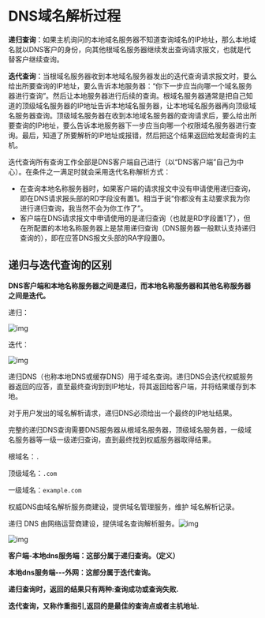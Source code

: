 # DNS域名解析过程

**递归查询**：如果主机询问的本地域名服务器不知道查询域名的IP地址，那么本地域名就以DNS客户的身份，向其他根域名服务器继续发出查询请求报文，也就是代替客户继续查询。

**迭代查询**：当根域名服务器收到本地域名服务器发出的迭代查询请求报文时，要么给出所要查询的IP地址，要么告诉本地服务器：“你下一步应当向哪一个域名服务器进行查询”。然后让本地服务器进行后续的查询。根域名服务器通常是把自己知道的顶级域名服务器的IP地址告诉本地域名服务器，让本地域名服务器再向顶级域名服务器查询。顶级域名服务器在收到本地域名服务器的查询请求后，要么给出所要查询的IP地址，要么告诉本地服务器下一步应当向哪一个权限域名服务器进行查询。最后，知道了所要解析的IP地址或报错，然后把这个结果返回给发起查询的主机。

迭代查询所有查询工作全部是DNS客户端自己进行（以“DNS客户端”自己为中心）。在条件之一满足时就会采用迭代名称解析方式：

- 在查询本地名称服务器时，如果客户端的请求报文中没有申请使用递归查询，即在DNS请求报头部的RD字段没有置1。相当于说“你都没有主动要求我为你进行递归查询，我当然不会为你工作了”。
- 客户端在DNS请求报文中申请使用的是递归查询（也就是RD字段置1了），但在所配置的本地名称服务器上是禁用递归查询（DNS服务器一般默认支持递归查询的），即在应答DNS报文头部的RA字段置0。



## 递归与迭代查询的区别

**DNS客户端和本地名称服务器之间是递归，而本地名称服务器和其他名称服务器之间是迭代。**

递归：

![img](https://upload-images.jianshu.io/upload_images/1446087-729b159e25523fe9.png?imageMogr2/auto-orient/strip|imageView2/2/w/799/format/webp)

迭代：

![img](https://upload-images.jianshu.io/upload_images/1446087-c15f2ecb770d0ff0.png?imageMogr2/auto-orient/strip|imageView2/2/w/802/format/webp)



递归DNS（也称本地DNS或缓存DNS）用于域名查询。递归DNS会迭代权威服务器返回的应答，直至最终查询到到IP地址，将其返回给客户端，并将结果缓存到本地。

对于用户发出的域名解析请求，递归DNS必须给出一个最终的IP地址结果。

完整的递归DNS查询需要DNS服务器从根域名服务器，顶级域名服务器，一级域名服务器等一级一级递归查询，直到最终找到权威服务器取得结果。

根域名：`.`

顶级域名：`.com`

一级域名：`example.com`

权威DNS由域名解析服务商建设，提供域名管理服务，维护 域名解析记录。

递归 DNS 由网络运营商建设，提供域名查询解析服务。![img](https://pic1.zhimg.com/80/v2-f1e081e30e47c8c1f5af6b944d6eda3c_720w.jpg)

![img](https://pic1.zhimg.com/80/v2-ea2fa0f3bcb5b6ebbad37e810ecf8280_720w.jpg)

**客户端-本地dns服务端：这部分属于递归查询。（定义）**

**本地dns服务端---外网：这部分属于迭代查询。**

**递归查询时，返回的结果只有两种:查询成功或查询失败.**

**迭代查询，又称作重指引,返回的是最佳的查询点或者主机地址.**

